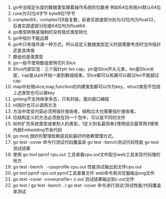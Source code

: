 1. go中没规定长度的数据类型跟着操作系统的位数来
例如64位系统int默认64位
2. rune为32位4字节 byte8位1字节
3. complex64，complex128是复数，前者实部虚部分别为32位均为float32，后者实部虚部分别是64位均为float64.
4. go类型转换是强制的没有隐式类型转化
5. go中指针不能运算
6. go中只有值传递一种方式，所以自定义数据类型定义时就需要考虑时当作指针还是具体值
7. 数组也是值类型
8. go一般不使用数组使用切片Slice
9. Slice内部实现：三个指针ptr len cap。ptr是Slice开头元素，len是Slice长度，cap是从ptr开始一直到数组结束。Slice都可以拓展可以超过len不能超过cap
10. map中处理slice,map,function的内建类型都可以作为key，struct类型不包括上述类型也可以做key
11. golang不支持继承多态，只有封装。面向接口编程
12. nil指针也可以调用方法
13. 方法中改变内容必须用指针接收者，结构过大也需要指针接收者。
14. 位结构定义的方法必须放在同一个包中，可以是不同的文件
15. 如何扩充系统类型或者别人的类型，1定义别名最简单2使用组合最常用3使用内嵌Embedding节省代码
16. go mod,很好的管理依赖是目前最好的依赖管理方式。
17. go test -cover 命令行测试代码覆盖率 go test -bench测试代码性能 go test 测试结果
18. 使用 go tool pprof cpu.out 工具查看cpu.out文件配合web工具发现代码慢的地方
19.  go test -bench . -cpuprofile cpu.out 性能测试输出到文件cpu.out
20. go tool pprof cpu.out  pprof工具查看文件 web命令用浏览器输出svg文件
21. go test -cover -coverprofile= c.out 测试结果输出到c.out文件
22. go test / go test -bench .  / go test -cover 命令进行测试/测试性能/代码覆盖率测试


